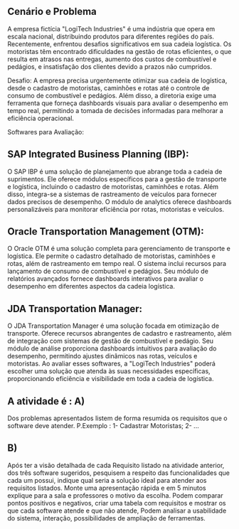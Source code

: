 Cenário e Problema
---
A empresa fictícia "LogiTech Industries" é uma indústria que opera em escala nacional, distribuindo produtos para diferentes regiões do país. Recentemente, enfrentou desafios significativos em sua cadeia logística. Os motoristas têm encontrado dificuldades na gestão de rotas eficientes, o que resulta em atrasos nas entregas, aumento dos custos de combustível e pedágios, e insatisfação dos clientes devido a prazos não cumpridos.

Desafio:
A empresa precisa urgentemente otimizar sua cadeia de logística, desde o cadastro de motoristas, caminhões e rotas até o controle de consumo de combustível e pedágios. Além disso, a diretoria exige uma ferramenta que forneça dashboards visuais para avaliar o desempenho em tempo real, permitindo a tomada de decisões informadas para melhorar a eficiência operacional.

Softwares para Avaliação:

SAP Integrated Business Planning (IBP):
---
O SAP IBP é uma solução de planejamento que abrange toda a cadeia de suprimentos. Ele oferece módulos específicos para a gestão de transporte e logística, incluindo o cadastro de motoristas, caminhões e rotas. Além disso, integra-se a sistemas de rastreamento de veículos para fornecer dados precisos de desempenho. O módulo de analytics oferece dashboards personalizáveis para monitorar eficiência por rotas, motoristas e veículos.


Oracle Transportation Management (OTM):
---
O Oracle OTM é uma solução completa para gerenciamento de transporte e logística. Ele permite o cadastro detalhado de motoristas, caminhões e rotas, além de rastreamento em tempo real. O sistema inclui recursos para lançamento de consumo de combustível e pedágios. Seu módulo de relatórios avançados fornece dashboards interativos para avaliar o desempenho em diferentes aspectos da cadeia logística.


JDA Transportation Manager:
---
O JDA Transportation Manager é uma solução focada em otimização de transporte. Oferece recursos abrangentes de cadastro e rastreamento, além de integração com sistemas de gestão de combustível e pedágio. Seu módulo de análise proporciona dashboards intuitivos para avaliação do desempenho, permitindo ajustes dinâmicos nas rotas, veículos e motoristas.
Ao avaliar esses softwares, a "LogiTech Industries" poderá escolher uma solução que atenda às suas necessidades específicas, proporcionando eficiência e visibilidade em toda a cadeia de logística.

A atividade é : 
A)
---
Dos problemas apresentados listem de forma resumida os requisitos que o software deve atender.
P.Exemplo : 
1- Cadastrar Motoristas; 
2- ...

B)
---
Após ter a visão detalhada de cada Requisito listado na atividade anterior, dos três software sugeridos, pesquisem a respeito das funcionalidades que cada um possui, indique qual seria a solução ideal para atender aos requisitos listados.
Monte uma apresentação rápida e em 5 minutos explique para a sala e professores o motivo da escolha. 
Podem comparar pontos positivos e negativos, criar uma tabela com requisitos e mostrar os que cada software atende e que não atende, Podem analisar a usabilidade do sistema, interação, possibilidades de ampliação de ferramentas.
